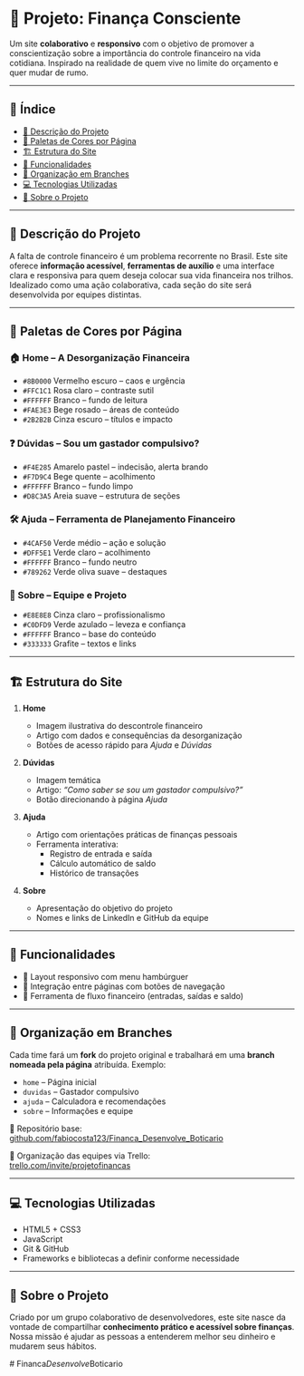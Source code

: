 # 💸 Projeto: Finança Consciente

Um site **colaborativo** e **responsivo** com o objetivo de promover a conscientização sobre a importância do controle financeiro na vida cotidiana. Inspirado na realidade de quem vive no limite do orçamento e quer mudar de rumo.

---

## 📌 Índice

- [📄 Descrição do Projeto](#descrição-do-projeto)
- [🎨 Paletas de Cores por Página](#paletas-de-cores-por-página)
- [🏗️ Estrutura do Site](#estrutura-do-site)
- [🧩 Funcionalidades](#funcionalidades)
- [🌿 Organização em Branches](#organização-em-branches)
- [💻 Tecnologias Utilizadas](#tecnologias-utilizadas)
- [🙋 Sobre o Projeto](#sobre-o-projeto)

---

## 📄 Descrição do Projeto

A falta de controle financeiro é um problema recorrente no Brasil. Este site oferece **informação acessível**, **ferramentas de auxílio** e uma interface clara e responsiva para quem deseja colocar sua vida financeira nos trilhos. Idealizado como uma ação colaborativa, cada seção do site será desenvolvida por equipes distintas.

---

## 🎨 Paletas de Cores por Página

### 🏠 Home – A Desorganização Financeira
- `#8B0000` Vermelho escuro – caos e urgência
- `#FFC1C1` Rosa claro – contraste sutil
- `#FFFFFF` Branco – fundo de leitura
- `#FAE3E3` Bege rosado – áreas de conteúdo
- `#2B2B2B` Cinza escuro – títulos e impacto

### ❓ Dúvidas – Sou um gastador compulsivo?
- `#F4E285` Amarelo pastel – indecisão, alerta brando
- `#F7D9C4` Bege quente – acolhimento
- `#FFFFFF` Branco – fundo limpo
- `#D8C3A5` Areia suave – estrutura de seções

### 🛠️ Ajuda – Ferramenta de Planejamento Financeiro
- `#4CAF50` Verde médio – ação e solução
- `#DFF5E1` Verde claro – acolhimento
- `#FFFFFF` Branco – fundo neutro
- `#789262` Verde oliva suave – destaques

### 📄 Sobre – Equipe e Projeto
- `#E8E8E8` Cinza claro – profissionalismo
- `#C0DFD9` Verde azulado – leveza e confiança
- `#FFFFFF` Branco – base do conteúdo
- `#333333` Grafite – textos e links

---

## 🏗️ Estrutura do Site

1. **Home**
   - Imagem ilustrativa do descontrole financeiro
   - Artigo com dados e consequências da desorganização
   - Botões de acesso rápido para *Ajuda* e *Dúvidas*

2. **Dúvidas**
   - Imagem temática
   - Artigo: *“Como saber se sou um gastador compulsivo?”*
   - Botão direcionando à página *Ajuda*

3. **Ajuda**
   - Artigo com orientações práticas de finanças pessoais
   - Ferramenta interativa:
     - Registro de entrada e saída
     - Cálculo automático de saldo
     - Histórico de transações

4. **Sobre**
   - Apresentação do objetivo do projeto
   - Nomes e links de LinkedIn e GitHub da equipe

---

## 🧩 Funcionalidades

- 📱 Layout responsivo com menu hambúrguer
- 🔄 Integração entre páginas com botões de navegação
- 🧮 Ferramenta de fluxo financeiro (entradas, saídas e saldo)

---

## 🌿 Organização em Branches

Cada time fará um **fork** do projeto original e trabalhará em uma **branch nomeada pela página** atribuída. Exemplo:

- `home` – Página inicial
- `duvidas` – Gastador compulsivo
- `ajuda` – Calculadora e recomendações
- `sobre` – Informações e equipe

🔗 Repositório base: [github.com/fabiocosta123/Financa_Desenvolve_Boticario](https://github.com/fabiocosta123/Financa_Desenvolve_Boticario)

📌 Organização das equipes via Trello:  
[trello.com/invite/projetofinancas](https://trello.com/invite/b/685ad66436f992157a4b6fa6/ATTIef6544636f256ea419971030cf469664C982C8E8/projetofinancasdesenvolve)

---

## 💻 Tecnologias Utilizadas

- HTML5 + CSS3
- JavaScript
- Git & GitHub
- Frameworks e bibliotecas a definir conforme necessidade

---

## 🙋 Sobre o Projeto

Criado por um grupo colaborativo de desenvolvedores, este site nasce da vontade de compartilhar **conhecimento prático e acessível sobre finanças**. Nossa missão é ajudar as pessoas a entenderem melhor seu dinheiro e mudarem seus hábitos.


#   F i n a n c a _ D e s e n v o l v e _ B o t i c a r i o  
 